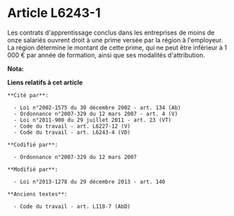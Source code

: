 # Article L6243-1

Les contrats d'apprentissage conclus dans les entreprises de moins de onze salariés ouvrent droit à une prime versée par la
région à l'employeur. La région détermine le montant de cette prime, qui ne peut être inférieur à 1 000 € par année de
formation, ainsi que ses modalités d'attribution.

**Nota:**



**Liens relatifs à cet article**

	**Cité par**:

	  - Loi n°2002-1575 du 30 décembre 2002 - art. 134 (Ab)
	  - Ordonnance n°2007-329 du 12 mars 2007 - art. 4 (V)
	  - Loi n°2011-900 du 29 juillet 2011 - art. 23 (VT)
	  - Code du travail - art. L6227-12 (V)
	  - Code du travail - art. L6243-4 (VD)

	**Codifié par**:

	  - Ordonnance n°2007-329 du 12 mars 2007

	**Modifié par**:

	  - Loi n°2013-1278 du 29 décembre 2013 - art. 140

	**Anciens textes**:

	  - Code du travail - art. L118-7 (AbD)
